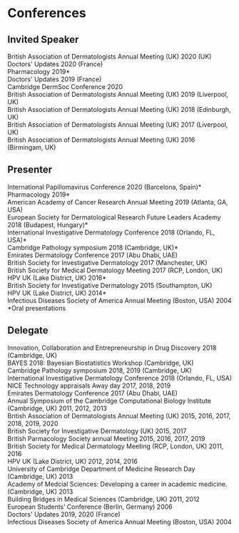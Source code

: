 # Conferences

## Invited Speaker

British Association of Dermatologists Annual Meeting (UK) 2020 (UK) <br>
Doctors' Updates 2020 (France) <br>
Pharmacology 2019* <br>
Doctors' Updates 2019 (France) <br>
Cambridge DermSoc Conference 2020 <br>
British Association of Dermatologists Annual Meeting (UK) 2019 (Liverpool, UK) <br>
British Association of Dermatologists Annual Meeting (UK) 2018 (Edinburgh, UK) <br>
British Association of Dermatologists Annual Meeting (UK) 2017 (Liverpool, UK) <br>
British Association of Dermatologists Annual Meeting (UK) 2016 (Birmingam, UK) <br>

## Presenter

International Papillomavirus Conference 2020 (Barcelona, Spain)* <br>
Pharmacology 2019* <br>
American Academy of Cancer Research Annual Meeting 2019 (Atlanta, GA, USA) <br>
European Society for Dermatological Research Future Leaders Academy 2018 (Budapest, Hungary)* <br>
International Investigative Dermatology Conference 2018 (Orlando, FL, USA)* <br>
Cambridge Pathology symposium 2018 (Cambridge, UK)* <br>
Emirates Dermatology Conference 2017 (Abu Dhabi, UAE) <br>
British Society for Investigative Dermatology 2017 (Manchester, UK) <br>
British Society for Medical Dermatology Meeting 2017 (RCP, London, UK) <br>
HPV UK (Lake District, UK) 2016*  <br>
British Society for Investigative Dermatology 2015 (Southampton, UK) <br>
HPV UK (Lake District, UK) 2014*  <br>
Infectious Diseases Society of America Annual Meeting (Boston, USA) 2004 <br>
*Oral presentations

## Delegate

Innovation, Collaboration and Entrepreneurship in Drug Discovery 2018 (Cambridge, UK)<br>
BAYES 2018: Bayesian Biostatistics Workshop (Cambridge, UK)<br>
Cambridge Pathology symposium 2018, 2019 (Cambridge, UK) <br>
International Investigative Dermatology Conference 2018 (Orlando, FL, USA)<br>
NICE Technology appraisals Away day 2017, 2018, 2019 <br>
Emirates Dermatology Conference 2017 (Abu Dhabi, UAE) <br>
Annual Symposium of the Cambridge Computational Biology Institute (Cambridge, UK) 2011, 2012, 2013 <br>
British Association of Dermatologists Annual Meeting (UK) 2015, 2016, 2017, 2018, 2019, 2020 <br> 
British Society for Investigative Dermatology (UK) 2015, 2017  <br>
British Parmacology Society annual Meeting 2015, 2016, 2017, 2019 <br>
British Society for Medical Dermatology Meeting (RCP, London, UK) 2011, 2016  <br>
HPV UK (Lake District, UK) 2012, 2014, 2016  <br>
University of Cambridge Department of Medicine Research Day (Cambridge, UK) 2013  <br>
Academy of Medcial Sciences: Developing a career in academic medicine. (Cambridge, UK) 2013  <br>
Building Bridges in Medical Sciences (Cambridge, UK) 2011, 2012  <br>
European Students’ Conference (Berlin, Germany) 2006  <br>
Doctors' Updates 2019, 2020 (France) <br>
Infectious Diseases Society of America Annual Meeting (Boston, USA) 2004
